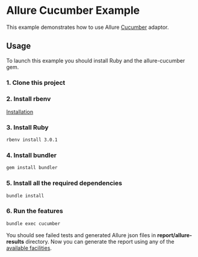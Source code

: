 # Allure Cucumber Example

This example demonstrates how to use Allure [Cucumber](http://cukes.info/) adaptor.

## Usage

To launch this example you should install Ruby and the allure-cucumber gem.

### 1. Clone this project

### 2. Install rbenv

[Installation](https://github.com/rbenv/rbenv#installation)

### 3. Install Ruby

```bash
rbenv install 3.0.1
```

### 4. Install bundler

```bash
gem install bundler
```

### 5. Install all the required dependencies

```bash
bundle install
```

### 6. Run the features

```bash
bundle exec cucumber
```

You should see failed tests and generated Allure json files in **report/allure-results** directory. Now you can generate the report using any of the [available facilities](https://docs.qameta.io/allure/#_reporting).
